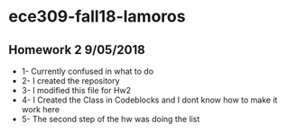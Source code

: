 # ece309-fall18-lamoros
## Homework 2 9/05/2018
* 1- Currently confused in what to do
* 2- I created the repository
* 3- I modified this file for Hw2
* 4- I Created the Class in Codeblocks and I dont know how to make it work here
* 5- The second step of the hw was doing the list
